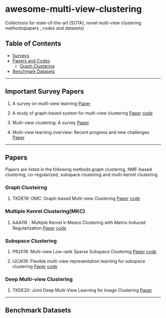 # awesome-multi-view-clustering
Collections for state-of-the-art (SOTA), novel multi-view clustering methods(papers , codes and datasets)

##  Table of Contents
- [Surveys](#jump1) 
- [Papers and Codes](#jump2)
    - [Graph Clustering](#jump21)
- [Benchmark Datasets](#jump3)

---

##  <span id="jump1">Important Survey Papers </span>
1. A survey on multi-view learning [Paper](https://arxiv.org/pdf/1304.5634)

1. A study of graph-based system for multi-view clustering [Paper](https://www.researchgate.net/profile/Hao_Wang250/publication/328573967_A_study_of_graph-based_system_for_multi-view_clustering/links/5cbff7e5299bf120977adaa6/A-study-of-graph-based-system-for-multi-view-clustering.pdf) [code](https://github.com/cswanghao/gbs)

1. Multi-view clustering: A survey [Paper](https://ieeexplore.ieee.org/iel7/8254253/8336843/08336846.pdf)

1. Multi-view learning overview: Recent progress and new challenges [Paper](https://www.researchgate.net/profile/Shiliang_Sun2/publication/314251895_Multi-view_Learning_Overview_Recent_Progress_and_New_Challenges/links/5def9d8f92851c836470978c/Multi-view-Learning-Overview-Recent-Progress-and-New-Challenges.pdf)

---

## <span id="jump2">Papers </span>
Papers are listed in the following methods:graph clustering, NMF-based clustering, co-regularized, subspace clustering and multi-kernel clustering

### <span id="jump21">Graph Clusteirng</span> 
1. TKDE19: GMC: Graph-based Multi-view Clustering [Paper](https://ieeexplore.ieee.org/abstract/document/8662703) [code](https://github.com/cshaowang/gmc)

### Multiple Kenrel Clustering(MKC)
1.  AAAI16：Multiple Kernel k-Means Clustering with Matrix-Induced Regularization [Paper](https://www.aaai.org/ocs/index.php/AAAI/AAAI16/paper/viewPDFInterstitial/12115/11819) [code](https://github.com/wangsiwei2010/Multiple-Kernel-k-Means-Clustering-with-Matrix-Induced-Regularization)

### Subspace Clustering
1. PR2018: Multi-view Low-rank Sparse Subspace Clustering [Paper](https://arxiv.org/abs/1708.08732) [code](https://github.com/wangsiwei2010/Multi-view-LRSSC)

1. IJCAI19: Flexible multi-view representation learning for subspace clustering [Paper](https://www.ijcai.org/Proceedings/2019/0404.pdf) [code](https://github.com/lslrh/FMR)


### Deep Multi-view Clustering
1. TKDE20: Joint Deep Multi-View Learning for Image Clustering [Paper](https://ieeexplore.ieee.org/abstract/document/8999493/)


---

## <span id="jump3">Benchmark Datasets</span>